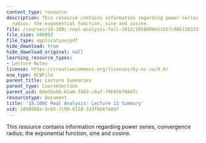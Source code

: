 ```yaml
---
content_type: resource
description: This resource contains information regarding power series, convergence
  radius; the exponential function, sine and cosine.
file: /courses/18-100c-real-analysis-fall-2012/1058808e5cb57c986118333f8b6fa0d7_MIT18_100CF12_l11sum.pdf
file_size: 608092
file_type: application/pdf
hide_download: true
hide_download_original: null
learning_resource_types:
- Lecture Notes
license: https://creativecommons.org/licenses/by-nc-sa/4.0/
ocw_type: OCWFile
parent_title: Lecture Summaries
parent_type: CourseSection
parent_uid: 0de56ab8-61e6-fd83-c0af-79b956f08d7c
resourcetype: Document
title: '18.100C Real Analysis: Lecture 11 Summary'
uid: 1058808e-5cb5-7c98-6118-333f8b6fa0d7
---
```

This resource contains information regarding power series, convergence radius; the exponential function, sine and cosine.